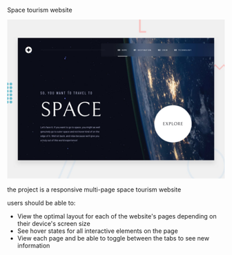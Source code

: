 Space tourism website

![Design preview for the Space tourism website coding challenge](./preview.jpg)

the project is a responsive multi-page space tourism website 

users should be able to:

- View the optimal layout for each of the website's pages depending on their device's screen size
- See hover states for all interactive elements on the page
- View each page and be able to toggle between the tabs to see new information

